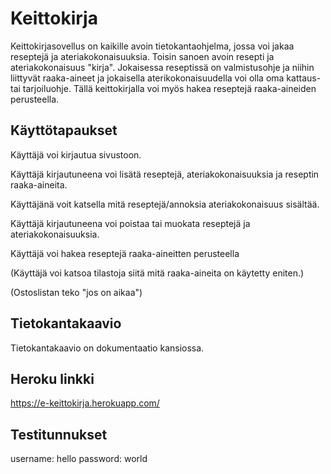 # Keittokirja
Keittokirjasovellus on kaikille avoin tietokantaohjelma, jossa voi jakaa reseptejä ja ateriakokonaisuuksia. Toisin sanoen avoin resepti ja ateriakokonaisuus "kirja". Jokaisessa reseptissä on valmistusohje ja niihin liittyvät raaka-aineet ja jokaisella aterikokonaisuudella voi olla oma kattaus- tai tarjoiluohje. Tällä keittokirjalla voi myös hakea reseptejä raaka-aineiden perusteella.

## Käyttötapaukset
Käyttäjä voi kirjautua sivustoon.

Käyttäjä kirjautuneena voi lisätä reseptejä, ateriakokonaisuuksia ja reseptin raaka-aineita.

Käyttäjänä voit katsella mitä reseptejä/annoksia ateriakokonaisuus sisältää.

Käyttäjä kirjautuneena voi poistaa tai muokata reseptejä ja ateriakokonaisuuksia.

Käyttäjä voi hakea reseptejä raaka-aineitten perusteella

(Käyttäjä voi katsoa tilastoja siitä mitä raaka-aineita on käytetty eniten.)

(Ostoslistan teko "jos on aikaa")

## Tietokantakaavio
Tietokantakaavio on dokumentaatio kansiossa.

## Heroku linkki
https://e-keittokirja.herokuapp.com/

## Testitunnukset
username: hello
password: world
